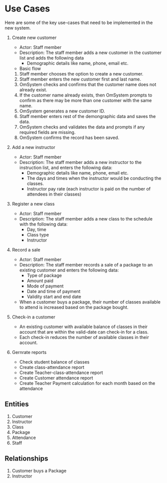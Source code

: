 # Use Cases

Here are some of the key use-cases that need to be implemented in the new system.

1. Create new customer
   - Actor: Staff member
   - Description: The staff member adds a new customer in the customer list and adds the following data
     - Demographic details like name, phone, email etc.
   - Basic flow
   1. Staff member chooses the option to create a new customer.
   2. Staff member enters the new customer first and last name.
   3. OmSystem checks and confirms that the customer name does not already exist. 
   4. If the customer name already exists, then OmSystem prompts to confirm as there may be more than one customer with the same name. 
   5. OmSystem generates a new customer ID.
   6. Staff member enters rest of the demongraphic data and saves the data.
   7. OmSystem checks and validates the data and prompts if any required fields are missing. 
   8. OmSystem confirms the record has been saved.

2. Add a new instructor
   - Actor: Staff member
   - Description: The staff member adds a new instructor to the instruction list, and enters the following data:
     - Demographic details like name, phone, email etc.
     - The days and times when the instructor would be conducting the classes.
     - Instructor pay rate (each instructor is paid on the number of attendees in their classes)
3. Register a new class
   - Actor: Staff member
   - Description: The staff member adds a new class to the schedule with the following data:
     - Day, time
     - Class type
     - Instructor
4. Record a sale
   - Actor: Staff member
   - Description: The staff member records a sale of a package to an existing customer and enters the following data:
     - Type of package
     - Amount paid
     - Mode of payment
     - Date and time of payment
     - Validity start and end date
   - When a customer buys a package, their number of classes available to attend is increased based on the package bought.
5. Check-in a customer
   - An existing customer with available balance of classes in their account that are within the valid-date can check-in for a class.
   - Each check-in reduces the number of available classes in their account.
6. Gernrate reports
   - Check student balance of classes
   - Create class-attendance report
   - Create Teacher-class-attendance report
   - Create Customer attendance report
   - Create Teacher Payment calculation for each month based on the attendance

## Entities

1. Customer
2. Instructor
3. Class
4. Package
5. Attendance
6. Staff

## Relationships

1. Customer buys a Package
2. Instructor
